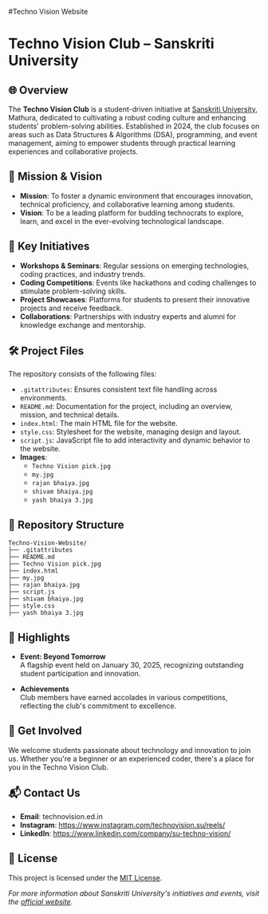 #Techno Vision Website

# Techno Vision Club – Sanskriti University

## 🌐 Overview

The **Techno Vision Club** is a student-driven initiative at [Sanskriti University](https://www.sanskriti.edu.in/), Mathura, dedicated to cultivating a robust coding culture and enhancing students' problem-solving abilities. Established in 2024, the club focuses on areas such as Data Structures & Algorithms (DSA), programming, and event management, aiming to empower students through practical learning experiences and collaborative projects.



## 🎯 Mission & Vision

- **Mission**: To foster a dynamic environment that encourages innovation, technical proficiency, and collaborative learning among students.
- **Vision**: To be a leading platform for budding technocrats to explore, learn, and excel in the ever-evolving technological landscape.



## 🚀 Key Initiatives

- **Workshops & Seminars**: Regular sessions on emerging technologies, coding practices, and industry trends.
- **Coding Competitions**: Events like hackathons and coding challenges to stimulate problem-solving skills.
- **Project Showcases**: Platforms for students to present their innovative projects and receive feedback.
- **Collaborations**: Partnerships with industry experts and alumni for knowledge exchange and mentorship.



## 🛠️ Project Files

The repository consists of the following files:

- `.gitattributes`: Ensures consistent text file handling across environments.
- `README.md`: Documentation for the project, including an overview, mission, and technical details.
- `index.html`: The main HTML file for the website.
- `style.css`: Stylesheet for the website, managing design and layout.
- `script.js`: JavaScript file to add interactivity and dynamic behavior to the website.
- **Images**:
  - `Techno Vision pick.jpg`
  - `my.jpg`
  - `rajan bhaiya.jpg`
  - `shivam bhaiya.jpg`
  - `yash bhaiya 3.jpg`



## 📁 Repository Structure

```
Techno-Vision-Website/
├── .gitattributes
├── README.md
├── Techno Vision pick.jpg
├── index.html
├── my.jpg
├── rajan bhaiya.jpg
├── script.js
├── shivam bhaiya.jpg
├── style.css
├── yash bhaiya 3.jpg
```



## 📸 Highlights

- **Event: Beyond Tomorrow**  
  A flagship event held on January 30, 2025, recognizing outstanding student participation and innovation.

- **Achievements**  
  Club members have earned accolades in various competitions, reflecting the club's commitment to excellence.



## 🤝 Get Involved

We welcome students passionate about technology and innovation to join us. Whether you're a beginner or an experienced coder, there's a place for you in the Techno Vision Club.



## 📬 Contact Us

- **Email**: technovision.ed.in
- **Instagram**: https://www.instagram.com/technovision.su/reels/
- **LinkedIn**: https://www.linkedin.com/company/su-techno-vision/


## 📄 License

This project is licensed under the [MIT License](LICENSE).

*For more information about Sanskriti University's initiatives and events, visit the [official website](https://www.sanskriti.edu.in/).*

